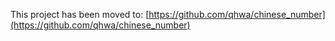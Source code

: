 This project has been moved to: [https://github.com/qhwa/chinese_number](https://github.com/qhwa/chinese_number)
